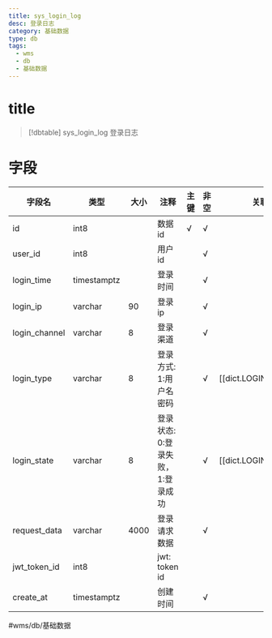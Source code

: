 ```yaml
---
title: sys_login_log
desc: 登录日志
category: 基础数据
type: db
tags:
  - wms
  - db
  - 基础数据
---
```


# title
>[!dbtable] sys_login_log
> 登录日志

# 字段
| 字段名 | 类型 | 大小 | 注释 | 主键 | 非空 | 关联 |
| --- | --- | --- | --- | --- | --- | --- |
| id | int8 |  | 数据id | √ | √ |  |
| user_id | int8 |  | 用户id |  | √ |  |
| login_time | timestamptz |  | 登录时间 |  | √ |  |
| login_ip | varchar | 90 | 登录ip |  | √ |  |
| login_channel | varchar | 8 | 登录渠道 |  | √ |  |
| login_type | varchar | 8 | 登录方式: 1:用户名密码 |  | √ | [[dict.LOGIN_TYPE]] |
| login_state | varchar | 8 | 登录状态: 0:登录失败，1:登录成功 |  | √ | [[dict.LOGIN_STATE]] |
| request_data | varchar | 4000 | 登录请求数据 |  | √ |  |
| jwt_token_id | int8 |  | jwt: token id |  |  |  |
| create_at | timestamptz |  | 创建时间 |  | √ |  |
#wms/db/基础数据

